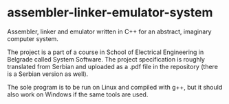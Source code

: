 # assembler-linker-emulator-system
Assembler, linker and emulator written in C++ for an abstract, imaginary computer system.

The project is a part of a course in School of Electrical Engineering in Belgrade called System Software. The project specification is roughly translated from Serbian
and uploaded as a .pdf file in the repository (there is a Serbian version as well).

The sole program is to be run on Linux and compiled with g++, but it should also work on Windows if the same tools are used.
